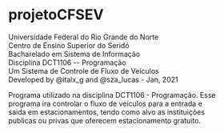 # projetoCFSEV

Universidade Federal do Rio Grande do Norte            
Centro de Ensino Superior do Seridó                  
Bacharelado em Sistema de Informação                  
Disciplina DCT1106 -- Programação                  
Um Sistema de Controle de Fluxo de Veículos           
Developed by  @italx_g and @sza_lucas - Jan, 2021            

Programa utilizado na disciplina DCT1106 - Programação. Esse   
programa ira controlar o fluxo de veículos para a entrada e     
saida em estacionamentos, tendo como alvo as instituições     
publicas ou privas que oferecem estacionamento gratuito.     


